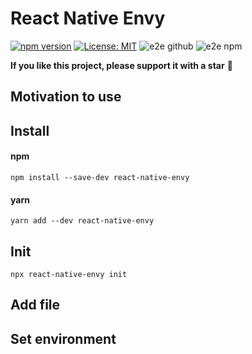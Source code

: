 # React Native Envy

[![npm version](https://img.shields.io/npm/v/react-native-envy)](https://badge.fury.io/js/react-native-envy)
[![License: MIT](https://img.shields.io/npm/l/una-language)](https://opensource.org/licenses/MIT)
![e2e github](https://github.com/sergeyshpadyrev/react-native-envy/actions/workflows/e2e.github.yml/badge.svg?branch=main&event=push)
![e2e npm](https://github.com/sergeyshpadyrev/react-native-envy/actions/workflows/e2e.npm.yml/badge.svg?branch=main&event=push)

**If you like this project, please support it with a star** 🌟

## Motivation to use

## Install

#### npm

```
npm install --save-dev react-native-envy
```

#### yarn

```
yarn add --dev react-native-envy
```

## Init

```
npx react-native-envy init
```

## Add file

## Set environment
